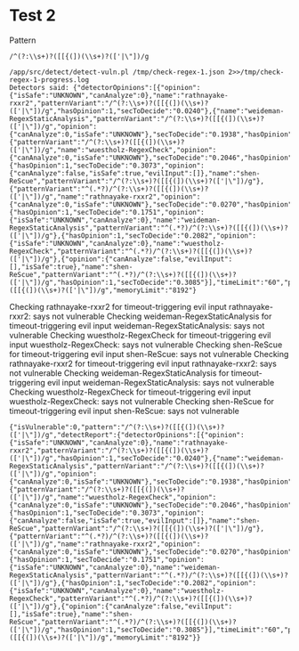 # Test 2

Pattern

```
/^(?:\\s+)?([[{(])(\\s+)?(['|\"])/g
```

```
/app/src/detect/detect-vuln.pl /tmp/check-regex-1.json 2>>/tmp/check-regex-1-progress.log
Detectors said: {"detectorOpinions":[{"opinion":{"isSafe":"UNKNOWN","canAnalyze":0},"name":"rathnayake-rxxr2","patternVariant":"/^(?:\\s+)?([[{(])(\\s+)?(['|\"])/g","hasOpinion":1,"secToDecide":"0.0240"},{"name":"weideman-RegexStaticAnalysis","patternVariant":"/^(?:\\s+)?([[{(])(\\s+)?(['|\"])/g","opinion":{"canAnalyze":0,"isSafe":"UNKNOWN"},"secToDecide":"0.1938","hasOpinion":1},{"patternVariant":"/^(?:\\s+)?([[{(])(\\s+)?(['|\"])/g","name":"wuestholz-RegexCheck","opinion":{"canAnalyze":0,"isSafe":"UNKNOWN"},"secToDecide":"0.2046","hasOpinion":1},{"hasOpinion":1,"secToDecide":"0.3073","opinion":{"canAnalyze":false,"isSafe":true,"evilInput":[]},"name":"shen-ReScue","patternVariant":"/^(?:\\s+)?([[{(])(\\s+)?(['|\"])/g"},{"patternVariant":"^(.*?)/^(?:\\s+)?([[{(])(\\s+)?(['|\"])/g","name":"rathnayake-rxxr2","opinion":{"canAnalyze":0,"isSafe":"UNKNOWN"},"secToDecide":"0.0270","hasOpinion":1},{"hasOpinion":1,"secToDecide":"0.1751","opinion":{"isSafe":"UNKNOWN","canAnalyze":0},"name":"weideman-RegexStaticAnalysis","patternVariant":"^(.*?)/^(?:\\s+)?([[{(])(\\s+)?(['|\"])/g"},{"hasOpinion":1,"secToDecide":"0.2082","opinion":{"isSafe":"UNKNOWN","canAnalyze":0},"name":"wuestholz-RegexCheck","patternVariant":"^(.*?)/^(?:\\s+)?([[{(])(\\s+)?(['|\"])/g"},{"opinion":{"canAnalyze":false,"evilInput":[],"isSafe":true},"name":"shen-ReScue","patternVariant":"^(.*?)/^(?:\\s+)?([[{(])(\\s+)?(['|\"])/g","hasOpinion":1,"secToDecide":"0.3085"}],"timeLimit":"60","pattern":"/^(?:\\s+)?([[{(])(\\s+)?(['|\"])/g","memoryLimit":"8192"}
```

Checking rathnayake-rxxr2 for timeout-triggering evil input
  rathnayake-rxxr2: says not vulnerable
Checking weideman-RegexStaticAnalysis for timeout-triggering evil input
  weideman-RegexStaticAnalysis: says not vulnerable
Checking wuestholz-RegexCheck for timeout-triggering evil input
  wuestholz-RegexCheck: says not vulnerable
Checking shen-ReScue for timeout-triggering evil input
  shen-ReScue: says not vulnerable
Checking rathnayake-rxxr2 for timeout-triggering evil input
  rathnayake-rxxr2: says not vulnerable
Checking weideman-RegexStaticAnalysis for timeout-triggering evil input
  weideman-RegexStaticAnalysis: says not vulnerable
Checking wuestholz-RegexCheck for timeout-triggering evil input
  wuestholz-RegexCheck: says not vulnerable
Checking shen-ReScue for timeout-triggering evil input
  shen-ReScue: says not vulnerable

```
{"isVulnerable":0,"pattern":"/^(?:\\s+)?([[{(])(\\s+)?(['|\"])/g","detectReport":{"detectorOpinions":[{"opinion":{"isSafe":"UNKNOWN","canAnalyze":0},"name":"rathnayake-rxxr2","patternVariant":"/^(?:\\s+)?([[{(])(\\s+)?(['|\"])/g","hasOpinion":1,"secToDecide":"0.0240"},{"name":"weideman-RegexStaticAnalysis","patternVariant":"/^(?:\\s+)?([[{(])(\\s+)?(['|\"])/g","opinion":{"canAnalyze":0,"isSafe":"UNKNOWN"},"secToDecide":"0.1938","hasOpinion":1},{"patternVariant":"/^(?:\\s+)?([[{(])(\\s+)?(['|\"])/g","name":"wuestholz-RegexCheck","opinion":{"canAnalyze":0,"isSafe":"UNKNOWN"},"secToDecide":"0.2046","hasOpinion":1},{"hasOpinion":1,"secToDecide":"0.3073","opinion":{"canAnalyze":false,"isSafe":true,"evilInput":[]},"name":"shen-ReScue","patternVariant":"/^(?:\\s+)?([[{(])(\\s+)?(['|\"])/g"},{"patternVariant":"^(.*?)/^(?:\\s+)?([[{(])(\\s+)?(['|\"])/g","name":"rathnayake-rxxr2","opinion":{"canAnalyze":0,"isSafe":"UNKNOWN"},"secToDecide":"0.0270","hasOpinion":1},{"hasOpinion":1,"secToDecide":"0.1751","opinion":{"isSafe":"UNKNOWN","canAnalyze":0},"name":"weideman-RegexStaticAnalysis","patternVariant":"^(.*?)/^(?:\\s+)?([[{(])(\\s+)?(['|\"])/g"},{"hasOpinion":1,"secToDecide":"0.2082","opinion":{"isSafe":"UNKNOWN","canAnalyze":0},"name":"wuestholz-RegexCheck","patternVariant":"^(.*?)/^(?:\\s+)?([[{(])(\\s+)?(['|\"])/g"},{"opinion":{"canAnalyze":false,"evilInput":[],"isSafe":true},"name":"shen-ReScue","patternVariant":"^(.*?)/^(?:\\s+)?([[{(])(\\s+)?(['|\"])/g","hasOpinion":1,"secToDecide":"0.3085"}],"timeLimit":"60","pattern":"/^(?:\\s+)?([[{(])(\\s+)?(['|\"])/g","memoryLimit":"8192"}}
```

